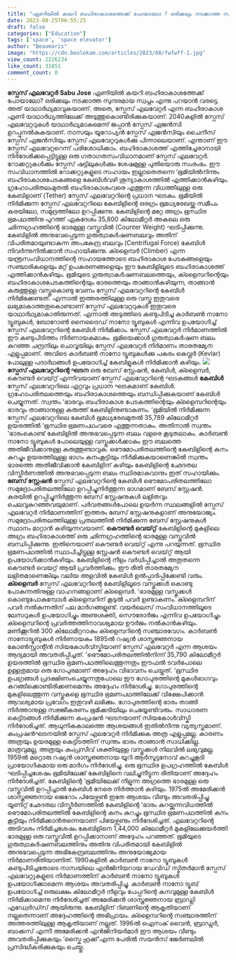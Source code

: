 ```yaml
---
title: "ഏണിയില്‍ കയറി ബഹിരാകാശത്തേക്ക് പോയാലോ ? ഒരിക്കലും നടക്കാത്ത സുന്ദരമായ സ്വപ്നം എന്നു പറയാന്‍ വരട്ടെ"
date: 2023-08-25T06:55:25
draft: false
categories: ["Education"]
tags: ['space', 'space elevator']
author: "Beaumaris"
image: "https://cdn.boolokam.com/articles/2023/08/fwfwff-1.jpg"
view_count: 2226234
like_count: 31851
comment_count: 0
---
```


**സ്പേസ് എലവേറ്റർ** **Sabu Jose** ഏണിയില്‍ കയറി ബഹിരാകാശത്തേക്ക് പോയാലോ? ഒരിക്കലും നടക്കാത്ത സുന്ദരമായ സ്വപ്നം എന്നു പറയാന്‍ വരട്ടെ. അത് യാഥാര്‍ഥ്യമാവുകയാണ്. അതെ, സ്പേസ് എലവേറ്റര്‍ എന്ന ബഹിരാകാശ ഏണി യാഥാര്‍ഥ്യത്തിലേക്ക് അടുത്തുകൊണ്ടിരിക്കുകയാണ്. 2040കളില്‍ സ്പേസ് എലവേറ്ററുകള്‍ യാഥാര്‍ഥ്യമാകുമെന്ന് ജപ്പാന്‍ സ്പേസ് ഏജന്‍സി ഉറപ്പുനല്‍കുകയാണ്. നാസയും യൂറോപ്യന്‍ സ്പേസ് ഏജന്‍സിയും ചൈനീസ് സ്പേസ് ഏജന്‍സിയും സ്പേസ് എലവേറ്ററുകള്‍ക്കു പിന്നാലെയാണ്. എന്താണ് ഈ സ്പേസ് എലവേറ്ററെന്ന് പരിശോധിക്കാം. ബഹിരാകാശത്ത് എത്തിച്ചേരാനായി നിര്‍ദേശിക്കപ്പെട്ടിട്ടുള്ള ഒരു ഗതാഗതസംവിധാനമാണ് സ്പേസ് എലവേറ്റര്‍. റോക്കറ്റുകള്‍ക്കും സ്പേസ് ഷട്ടിലുകള്‍ക്കും ശേഷമുള്ള പുതിയൊരു സംരംഭം. ഈ സംവിധാനത്തില്‍ റോക്കറ്റുകളുടെ സഹായം ഇല്ലാതെതന്നെ ‘ഭൂമിയില്‍നിന്നും ബഹിരാകാശപേടകങ്ങളെ കേബിള്‍വഴി ശൂന്യാകാശത്തില്‍ എത്തിക്കാന്‍കഴിയും. ഗ്രഹോപരിതലംമുതല്‍ ബഹിരാകാശംവരെ എത്തുന്ന വിധത്തിലുള്ള ഒരു കേബിളാണ് (Tether) സ്പേസ് എലവേറ്ററിന്റെ പ്രധാന ഘടകം. ഭൂമിയില്‍ നിര്‍മിക്കുന്ന സ്പേസ് എലവേറ്ററിലെ കേബിളിന്റെ ഒരഗ്രം ഭൂമധ്യരേഖയ്ക്കു സമീപം കരയിലോ, സമുദ്രത്തിലോ ഉറപ്പിക്കുന്നു. കേബിളിന്റെ മറ്റേ അഗ്രം ഭൂസ്ഥിര ഭ്രമപഥത്തിനു പുറത്ത് ഏകദേശം 35,800 കിലോമീറ്റര്‍ അകലെ ഒരു ഛിന്നഗ്രഹത്തിന്റെ ഭാരമുള്ള വസ്തുവില്‍ (Counter Weight) ഘടിപ്പിക്കുന്നു. കേബിളില്‍ അനുഭവപ്പെടുന്ന ഗുരുത്വാകര്‍ഷണബലവും അതിന് വിപരീതമായുണ്ടാകുന്ന അപകേന്ദ്ര ബലവും (Centrifugal Force) കേബിള്‍ നിവര്‍ന്നുനില്‍ക്കാന്‍ സഹായിക്കുന്നു. ക്ളൈമ്പര്‍ (Climber) എന്ന യന്ത്രസംവിധാനത്തിന്റെ സഹായത്തോടെ ബഹിരാകാശ പേടകങ്ങളെയും സഞ്ചാരികളെയും മറ്റ് ഉപകരണങ്ങളെയും ഈ കേബിളിലൂടെ ബഹിരാകാശത്ത് എത്തിക്കാന്‍കഴിയും. ഭൂമിയുടെ ഗുരുത്വാകര്‍ഷണബലത്തെയും, ക്ളൈമ്പറിന്റെയും ബഹിരാകാശപേടകത്തിന്റെയും ഭാരത്തെയും താങ്ങാന്‍കഴിയുന്ന, താങ്ങാന്‍ കരുത്തുള്ള വസ്തുകൊണ്ടു വേണം സ്പേസ് എലവേറ്ററിന്റെ കേബിള്‍ നിര്‍മിക്കേണ്ടത്. എന്നാല്‍ ഇത്തരത്തിലുള്ള ഒരു വസ്തു ഇതുവരെ ലഭ്യമാകാത്തതുകൊണ്ടാണ് സ്പേസ് എലവേറ്ററുകള്‍ ഇതുവരെ യാഥാര്‍ഥ്യമാകാതിരുന്നത്. എന്നാല്‍ അടുത്തിടെ കണ്ടുപിടിച്ച കാര്‍ബണ്‍ നാനോ ട്യൂബുകള്‍, ബോറോണ്‍ നൈട്രൈഡ് നാനോ ട്യൂബുകള്‍ എന്നിവ ഉപയോഗിച്ച് സ്പേസ് എലവേറ്ററിന്റെ കേബിള്‍ നിര്‍മിക്കാം. സ്പേസ് എലവേറ്റര്‍ നിര്‍മാണത്തില്‍ ഈ കണ്ടുപിടിത്തം നിര്‍ണായകമാകും. ഭൂമിയെക്കാള്‍ ഗുരുത്വാകര്‍ഷണ ബലം കുറഞ്ഞ ചന്ദ്രനിലും ചൊവ്വയിലും സ്പേസ് എലവേറ്റര്‍ നിര്‍മാണം താരതമ്യേന എളുപ്പമാണ്. അവിടെ കാര്‍ബണ്‍ നാനോ ട്യൂബുകള്‍ക്കു പകരം കെവ്ലര്‍ (Kevlar) പോലുള്ള പദാര്‍ഥങ്ങള്‍ ഉപയോഗിച്ച് കേബിളുകള്‍ നിര്‍മിക്കാന്‍ കഴിയും. **![](https://cdn.boolokam.com/articles/2023/08/caccaccccc.jpg) സ്പേസ് എലവേറ്ററിന്റെ ഘടന** ഒരു ബേസ് സ്റ്റേഷന്‍, കേബിള്‍, ക്ളൈമ്പര്‍, കൌണ്ടര്‍ വെയ്റ്റ് എന്നിവയാണ് സ്പേസ് എലവേറ്ററിന്റെ ഘടകങ്ങള്‍ **കേബിള്‍** സ്പേസ് എലവേറ്ററിലെ ഏറ്റവും പ്രധാന ഘടകമാണ് കേബിള്‍. ഗ്രഹോപരിതലത്തെയും ബഹിരാകാശത്തെയും ബന്ധിപ്പിക്കുകയാണ് കേബിള്‍ ചെയ്യുന്നത്. സ്വന്തം ‘ഭാരവും ബഹിരാകാശ പേടകത്തിന്റെയും ക്ളൈമ്പറിന്റെയും ഭാരവും താങ്ങാനുള്ള കരുത്ത് കേബിളിനുണ്ടാകണം. ‘ഭൂമിയില്‍ നിര്‍മിക്കുന്ന സ്പേസ് എലവേറ്ററിലെ കേബിള്‍ ഭൂമധ്യരേഖമുതല്‍ 35,789 കിലോമീറ്റര്‍ ഉയരത്തില്‍ ‘ഭൂസ്ഥിര ഭ്രമണപഥംവരെ എത്തുന്നതാകും. അതിനാല്‍ സ്വന്തം ‘ഭാരംകൊണ്ട് കേബിളില്‍ അനുഭവപ്പെടുന്ന ബലം വളരെ കൂടുതലാകും. കാര്‍ബണ്‍ നാനോ ട്യൂബുകള്‍ പോലെയുള്ള വസ്തുക്കള്‍ക്കാകും ഈ ബലത്തെ അതിജീവിക്കാനുള്ള കരുത്തുണ്ടാവുക. ഭൌമോപരിതലത്തിന്റെ കേബിളിന്റെ കനം കുറച്ചും ഉയരത്തിലുള്ള ഭാഗം കനംകൂട്ടിയും നിര്‍മിക്കുകയാണെങ്കില്‍ സ്വന്തം ഭാരത്തെ അതിജീവിക്കാന്‍ കേബിളിന് കഴിയും കേബിളിന്റെ ഛേദതല വിസ്തീര്‍ണത്തില്‍ അനുഭവപ്പെടുന്ന ബലം സ്ഥിരമാകുവാനും ഇത് സഹായിക്കും. **ബേസ് സ്റ്റേഷന്‍** സ്പേസ് എലവേറ്ററിന്റെ കേബിള്‍ ഭൌമോപരിതലത്തിലോ സമുദ്രോപരിതലത്തിലോ ഉറപ്പിച്ചുനിര്‍ത്തുന്ന ഭാഗമാണ് ബേസ് സ്റ്റേഷന്‍. കരയില്‍ ഉറപ്പിച്ചുനിര്‍ത്തുന്ന ബേസ് സ്റ്റേഷനുകള്‍ ലളിതവും ചെലവുകുറഞ്ഞവയുമാണ്. പര്‍വതങ്ങള്‍പോലെ ഉയര്‍ന്ന സ്ഥലങ്ങളില്‍ സ്പേസ് എലവേറ്റര്‍ നിര്‍മാണത്തിന് ഇത്തരം ബേസ് സ്റ്റേഷനുകളാണ് അനുയോജ്യം. സമുദ്രോപരിതലത്തിലുള്ള പ്രതലത്തില്‍ നിര്‍മിക്കുന്ന ബേസ് സ്റ്റേഷനുകള്‍ സ്ഥാനം മാറ്റാന്‍ കഴിയുന്നവയാണ്. **കൌണ്ടര്‍ വെയ്റ്റ്** കേബിളിന്റെ മുകളിലെ അഗ്രം ബഹിരാകാശത്ത് ഒരു ഛിന്നഗ്രഹത്തിന്റെ ഭാരമുള്ള വസ്തുവില്‍ ബന്ധിപ്പിക്കുന്നു. ഇതിനെയാണ് കൌണ്ടര്‍ വെയ്റ്റ് എന്നു പറയുന്നത്. ഭൂസ്ഥിര ഭ്രമണപഥത്തില്‍ സ്ഥാപിച്ചിട്ടുള്ള സ്റ്റേഷന്‍ കൌണ്ടര്‍ വെയ്റ്റ് ആയി ഉപയോഗിക്കാന്‍കഴിയും. കേബിളിന്റെ നീളം വര്‍ധിപ്പിച്ചാല്‍ അതുതന്നെ കൌണ്ടര്‍ വെയറ്റ് ആയി പ്രവര്‍ത്തിക്കും. ഈ രീതി താരതമ്യേന ലളിതമാണെങ്കിലും വലിയ അളവില്‍ കേബിള്‍ ഉല്‍പ്പാദിപ്പിക്കേണ്ടി വരും. **ക്ളൈമ്പര്‍** സ്പേസ് എലവേറ്ററിന്റെ കേബിളിലൂടെ വസ്തുക്കള്‍ കൊണ്ടു പോകുന്നതിനുള്ള വാഹനങ്ങളാണ് ക്ളൈമ്പര്‍. ‘ഭാരമുള്ള വസ്തുക്കള്‍ കൊണ്ടുപോകുമ്പോള്‍ ക്ളൈമ്പറിന് കൂടുല്‍ പവര്‍ ഉണ്ടാകണം. ക്ളൈമ്പറിന് പവര്‍ നല്‍കുന്നതിന് പല മാര്‍ഗങ്ങളുണ്ട്. വയര്‍ലെസ് സംവിധാനത്തിലൂടെ ലേസറുകള്‍ ഉപയോഗിച്ചും അണുശക്തി, സൌരോര്‍ജം എന്നിവ ഉപയോഗിച്ചും ക്ളൈമ്പറിന്റെ പ്രവര്‍ത്തത്തിനാവശ്യമായ ഊര്‍ജം നല്‍കാന്‍കഴിയും. മണിക്കൂറില്‍ 300 കിലോമീറ്ററാകും ക്ളൈമ്പറിന്റെ സഞ്ചാരവേഗം. കാര്‍ബണ്‍ നാനോട്യൂബുകള്‍ നിര്‍ണായകം 1895ല്‍ റഷ്യന്‍ ശാസ്ത്രജ്ഞനായ കോണ്‍സ്റ്റാന്റിന്‍ സിയകോള്‍വ്സ്കിയാണ് സ്പേസ് എലവേറ്റര്‍ എന്ന ആശയം ആദ്യമായി അവതരിപ്പിച്ചത്. ‘ഭൌമോപരിതലത്തില്‍നിന്ന് 35,790 കിലോമീറ്റര്‍ ഉയരത്തില്‍ ഭൂസ്ഥിര ഭ്രമണപഥത്തിലെത്തുന്നതും ഈഫല്‍ ടവര്‍പോലെ ഉള്ളതുമായ ഒരു ഗോപുരമാണ് അദ്ദേഹം വിഭാവനം ചെയ്തത്. ‘ഭൂസ്ഥിര ഉപഗ്രങ്ങള്‍ പ്രദക്ഷിണംചെയ്യുന്നതുപോലെ ഈ ഗോപുരത്തിന്റെ മുകള്‍ഭാഗവും കറങ്ങിക്കൊണ്ടിരിക്കണമെന്നും അദ്ദേഹം നിര്‍ദേശിച്ചു. ഗോപുരത്തിന്റെ മുകളിലെത്തുന്ന വസ്തുകളെ ഭൂസ്ഥിര ഭ്രമണപഥത്തിലേക്ക് വിക്ഷേപിക്കാന്‍ ആവശ്യമായ പ്രവേഗം ഇതുവഴി ലഭിക്കും. ഗോപുരത്തിന്റെ ഭാരം താങ്ങി നിര്‍ത്താനുള്ള സജ്ജീകരണം ഭൂമിക്കടിയിലും ചെയ്യേണ്ടിവരും. സാധാരണ കെട്ടിടങ്ങള്‍ നിര്‍മിക്കുന്ന കംപ്രഷന്‍ ഘടനയാണ് സിയകോള്‍വ്സ്കി നിര്‍ദേശിച്ചത്. ആധുനികകാലത്തെ ആശയങ്ങള്‍ ഇതില്‍നിന്നു വ്യത്യസ്തമാണ്. കംപ്രഷന്‍ഘടനയില്‍ സ്പേസ് എലവേറ്റര്‍ നിര്‍മിക്കുക അത്ര എളുപ്പമല്ല. കാരണം അത്രയും ഉയരമുള്ള കെട്ടിടത്തിന് സ്വന്തം ഭാരം താങ്ങാന്‍ സാധിക്കില്ല. മാത്രവുമല്ല, അത്രയും കംപ്രസീവ് ശക്തിയുള്ള വസ്തുക്കള്‍ നിലവില്‍ ലഭ്യവുമല്ല. 1959ല്‍ മറ്റൊരു റഷ്യന്‍ ശാസ്ത്രജ്ഞനായ യൂറി ആര്‍സൂട്ടനോവ് കുറച്ചുകൂടി പ്രായോഗികമായ ഒരു മാര്‍ഗം നിര്‍ദേശിച്ചു. ഒരു ഭൂസ്ഥിര ഉപഗ്രഹത്തില്‍ കേബിള്‍ ഘടിപ്പിച്ചശേഷം ഭൂമിയിലേക്ക് കേബിളിനെ വലിച്ചുനീട്ടുന്ന രീതിയാണ് അദ്ദേഹം നിര്‍ദേശിച്ചത്. കേബിളിന്റെ ‘ഭൂമിയിലേക്ക് നീളുന്ന അഗ്രത്തെ ഭാരമുള്ള ഒരു വസ്തുവില്‍ ഉറപ്പിച്ചാല്‍ കേബിള്‍ നേരെ നിര്‍ത്താന്‍ കഴിയും. 1975ല്‍ അമേരിക്കന്‍ ശാസ്ത്രജ്ഞനായ ജെറോം പിയേഴ്സണ്‍ ഇതേ ആശയം വീണ്ടും അവതരിപ്പിച്ചു. യൂണിറ്റ് ഛേദതല വിസ്തീര്‍ണത്തില്‍ കേബിളിന്റെ ‘ഭാരം കുറയ്ക്കുന്നവിധത്തില്‍ ഭൌമോപരിതലത്തില്‍ കേബിളിന്റെ കനം കുറച്ചും ഭൂസ്ഥിര ഭ്രമണപഥത്തില്‍ കനം കൂട്ടിയും നിര്‍മിക്കാന്‍തന്നെയാണ് പിയേഴ്സണും നിര്‍ദേശിച്ചത്. എലവേറ്ററിന്റെ അടിവശം നിര്‍മിച്ചശേഷം കേബിളിനെ 1,44,000 കിലോമീറ്റര്‍ മുകളിലേക്കുയര്‍ത്തി ഭാരമുള്ള ഒരു വസ്തുവില്‍ ഉറപ്പിക്കാനാണ് അദ്ദേഹം പറഞ്ഞത്. ഭൂമിയുടെ ഗുരുത്വാകര്‍ഷണബലത്തിനും അതിനു വിപരീതമായി കേബിളില്‍ അനുഭവപ്പെടുന്ന അഭികേന്ദ്രബലത്തിനും അനുയോജ്യമായ നിര്‍മാണരീതിയാണിത്. 1990കളില്‍ കാര്‍ബണ്‍ നാനോ ട്യൂബുകള്‍ കണ്ടുപിടിച്ചതോടെ നാസയിലെ എന്‍ജിനിയറായ ഡേവിഡ് സ്മിതര്‍മാന്‍ സ്പേസ് എലവേറ്റുകളുടെ നിര്‍മാണത്തിന് കാര്‍ബണ്‍ നാനോ ട്യൂബുകള്‍ ഉപയോഗിക്കാമെന്ന ആശയം അവതരിപ്പിച്ചു. കാര്‍ബണ്‍ നാനോ ട്യൂബ് ഉപയോഗിച്ച് ഒരുലക്ഷം കിലോമീറ്റര്‍ നീളവും പേപ്പറിന്റെ കനവുമുള്ള കേബിള്‍ നിര്‍മിക്കാമെന്നു നിര്‍ദേശിച്ചത് അമേരിക്കന്‍ ശാസ്ത്രജ്ഞനായ ബ്രാഡ്ലി എഡ്വേര്‍ഡ്സ് ആയിരുന്നു. കേബിളിന് റിബണിന്റെ ആകൃതിയാണ് നല്ലതെന്നാണ് അദ്ദേഹത്തിന്റെ അഭിപ്രായം. ക്ളൈമ്പറിന്റെ സഞ്ചാരത്തിന് അത്തരത്തിലുള്ള ആകൃതിയാണ് നല്ലത്. 1996ല്‍ ഐസക് വൈന്‍, ബ്രാഡ്നര്‍, ബാക്കസ് എന്നീ അമേരിക്കന്‍ എന്‍ജിനിയര്‍മാര്‍ ഈ ആശയം വീണ്ടും അവതരിപ്പിക്കുകയും ‘സ്കൈ ഹൂക്ക്’എന്ന പേരില്‍ സയന്‍സ് ജേര്‍ണലില്‍ പ്രസിദ്ധീകരിക്കുകയും ചെയ്തു.

